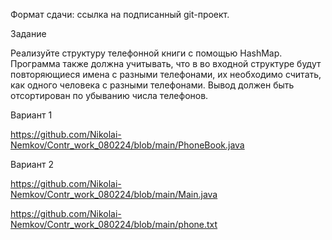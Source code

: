 Формат сдачи: ссылка на подписанный git-проект.

Задание

Реализуйте структуру телефонной книги с помощью HashMap.
Программа также должна учитывать, что в во входной структуре будут повторяющиеся имена с разными телефонами, их необходимо считать, как одного человека с разными телефонами. Вывод должен быть отсортирован по убыванию числа телефонов.


 
 Вариант 1
 
 https://github.com/Nikolai-Nemkov/Contr_work_080224/blob/main/PhoneBook.java 


Вариант 2

https://github.com/Nikolai-Nemkov/Contr_work_080224/blob/main/Main.java

https://github.com/Nikolai-Nemkov/Contr_work_080224/blob/main/phone.txt
